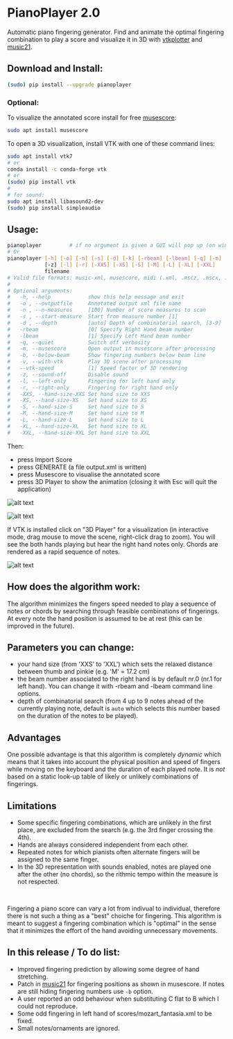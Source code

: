 # PianoPlayer 2.0
Automatic piano fingering generator. 
Find and animate the optimal fingering combination to play a score 
and visualize it in 3D with [vtkplotter](https://github.com/marcomusy/vtkplotter)
and [music21](http://web.mit.edu/music21).<br />

## Download and Install:
```bash
(sudo) pip install --upgrade pianoplayer
```

### Optional:
To visualize the annotated score install for free [musescore](https://musescore.org/it/download):
```bash
sudo apt install musescore
```

To open a 3D visualization, install VTK with one of these command lines:
```bash
sudo apt install vtk7
# or
conda install -c conda-forge vtk
# or 
(sudo) pip install vtk
#
# for sound:
sudo apt install libasound2-dev
(sudo) pip install simpleaudio
```

## Usage: 
```bash
pianoplayer         # if no argument is given a GUI will pop up (on windows try `python pianoplayer`)
# Or
pianoplayer [-h] [-o] [-n] [-s] [-d] [-k] [-rbeam] [-lbeam] [-q] [-m] [-v] [--vtk-speed] 
            [-z] [-l] [-r] [-XXS] [-XS] [-S] [-M] [-L] [-XL] [-XXL]
            filename
# Valid file formats: music-xml, musescore, midi (.xml, .mscz, .mscx, .mid)
#
# Optional arguments:
#   -h, --help            show this help message and exit
#   -o , --outputfile     Annotated output xml file name
#   -n , --n-measures     [100] Number of score measures to scan
#   -s , --start-measure  Start from measure number [1]
#   -d , --depth          [auto] Depth of combinatorial search, [3-9]
#   -rbeam                [0] Specify Right Hand beam number
#   -lbeam                [1] Specify Left Hand beam number
#   -q, --quiet           Switch off verbosity
#   -m, --musescore       Open output in musescore after processing
#   -b, --below-beam      Show fingering numbers below beam line
#   -v, --with-vtk        Play 3D scene after processing
#   --vtk-speed           [1] Speed factor of 3D rendering
#   -z, --sound-off       Disable sound
#   -l, --left-only       Fingering for left hand only
#   -r, --right-only      Fingering for right hand only
#   -XXS, --hand-size-XXS Set hand size to XXS
#   -XS, --hand-size-XS   Set hand size to XS
#   -S, --hand-size-S     Set hand size to S
#   -M, --hand-size-M     Set hand size to M
#   -L, --hand-size-L     Set hand size to L
#   -XL, --hand-size-XL   Set hand size to XL
#   -XXL, --hand-size-XXL Set hand size to XXL
```

Then:<br />
- press Import Score
- press GENERATE (a file output.xml is written)
- press Musescore to visualise the annotated score
- press 3D Player to show the animation (closing it with Esc will quit the application)

![alt text](https://user-images.githubusercontent.com/32848391/31662571-42a05c94-b33f-11e7-9a5e-989fea82ad4c.png)

![alt text](https://user-images.githubusercontent.com/32848391/31663245-a9e23e0c-b341-11e7-9e07-d90d4959521b.png)

If VTK is installed click on "3D Player" for a visualization (in interactive mode, drag mouse 
to move the scene, right-click drag to zoom). You will see the both hands playing but hear the right hand notes only. 
Chords are rendered as a rapid sequence of notes.

![alt text](https://user-images.githubusercontent.com/32848391/31662850-515dc946-b340-11e7-86c8-999e68451078.png)


## How does the algorithm work:
The algorithm minimizes the fingers speed needed to play a sequence of notes or chords by searching 
through feasible combinations of fingerings. 
At every note the hand position is assumed to be at rest (this can be improved in the future). 

## Parameters you can change:
- your hand size (from 'XXS' to 'XXL') which sets the relaxed distance between thumb and pinkie (e.g. 'M' = 17.2 cm)
- the beam number associated to the right hand is by default nr.0 (nr.1 for left hand). You can change it with -rbeam 
and -lbeam command line options.
- depth of combinatorial search (from 4 up to 9 notes ahead of the currently playing note, 
default is `auto` which selects this number based on the duration of the notes to be played).

## Advantages
One possible advantage is that this algorithm is completely *dynamic* which means that it 
takes into account the physical position and speed of fingers while moving on the keyboard and the duration of each played note. 
It is *not* based on a static look-up table of likely or unlikely combinations of fingerings.

## Limitations
- Some specific fingering combinations, which are unlikely in the first place, are excluded from the 
search (e.g. the 3rd finger crossing the 4th). 
- Hands are always considered independent from each other.
- Repeated notes for which pianists often alternate fingers will be assigned to the same finger.
- In the 3D representation with sounds enabled, notes are played one after the other (no chords), 
so the rithmic tempo within the measure is not respected.
<br />

Fingering a piano score can vary a lot from indivual to individual, therefore there is not such 
a thing as a "best" choiche for fingering. 
This algorithm is meant to suggest a fingering combination which is "optimal" in the sense that it
minimizes the effort of the hand avoiding unnecessary movements. 

## In this release / To do list:
- Improved fingering prediction by allowing some degree of hand stretching.
- Patch in [music21](http://web.mit.edu/music21) for fingering positions as shown in musescore. 
If notes are still hiding fingering numbers use `-b` option.
- A user reported an odd behaviour when substituting C flat to B which I could not reproduce.
- Some odd fingering in left hand of scores/mozart_fantasia.xml to be fixed.
- Small notes/ornaments are ignored.

